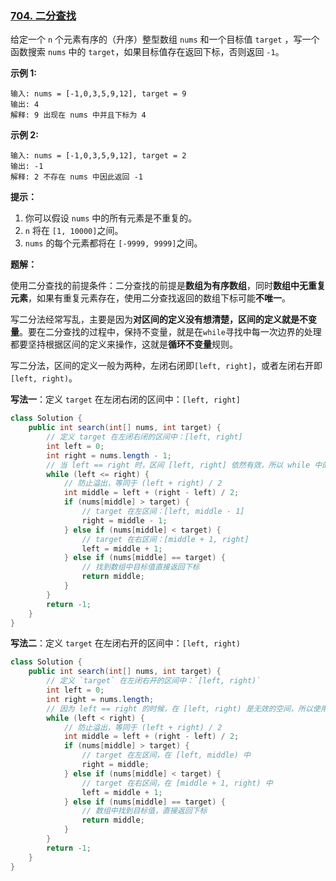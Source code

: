 ### [704. 二分查找](https://leetcode.cn/problems/binary-search/)

给定一个 `n` 个元素有序的（升序）整型数组 `nums` 和一个目标值 `target` ，写一个函数搜索 `nums` 中的 `target`，如果目标值存在返回下标，否则返回 `-1`。


**示例 1:**

```
输入: nums = [-1,0,3,5,9,12], target = 9
输出: 4
解释: 9 出现在 nums 中并且下标为 4
```

**示例 2:**

```
输入: nums = [-1,0,3,5,9,12], target = 2
输出: -1
解释: 2 不存在 nums 中因此返回 -1
```

 

**提示：**

1. 你可以假设 `nums` 中的所有元素是不重复的。
2. `n` 将在 `[1, 10000]`之间。
3. `nums` 的每个元素都将在 `[-9999, 9999]`之间。

**题解：**

使用二分查找的前提条件：二分查找的前提是**数组为有序数组**，同时**数组中无重复元素**，如果有重复元素存在，使用二分查找返回的数组下标可能**不唯一**。

写二分法经常写乱，主要是因为**对区间的定义没有想清楚，区间的定义就是不变量**。要在二分查找的过程中，保持不变量，就是在`while`寻找中每一次边界的处理都要坚持根据区间的定义来操作，这就是**循环不变量**规则。

写二分法，区间的定义一般为两种，左闭右闭即`[left, right]`，或者左闭右开即`[left, right)`。

**写法一**：定义 `target` 在左闭右闭的区间中：`[left, right]`

~~~java
class Solution {
    public int search(int[] nums, int target) {
        // 定义 target 在左闭右闭的区间中：[left, right]
        int left = 0;
        int right = nums.length - 1;
        // 当 left == right 时，区间 [left, right] 依然有效，所以 while 中的条件为 left <= right
        while (left <= right) {
            // 防止溢出，等同于 (left + right) / 2
            int middle = left + (right - left) / 2;
            if (nums[middle] > target) {
                // target 在左区间：[left, middle - 1]
                right = middle - 1;
            } else if (nums[middle] < target) {
                // target 在右区间：[middle + 1, right]
                left = middle + 1;
            } else if (nums[middle] == target) {
                // 找到数组中目标值直接返回下标
                return middle;
            }
        }
        return -1;
    }
}
~~~

**写法二**：定义 `target` 在左闭右开的区间中：`[left, right)`

~~~java
class Solution {
    public int search(int[] nums, int target) {
        // 定义 `target` 在左闭右开的区间中：`[left, right)`
        int left = 0;
        int right = nums.length;
        // 因为 left == right 的时候，在 [left, right) 是无效的空间，所以使用小于
        while (left < right) {
            // 防止溢出，等同于 (left + right) / 2
            int middle = left + (right - left) / 2;
            if (nums[middle] > target) {
                // target 在左区间，在 [left, middle) 中
                right = middle;
            } else if (nums[middle] < target) {
                // target 在右区间，在 [middle + 1, right) 中
                left = middle + 1;
            } else if (nums[middle] == target) {
                // 数组中找到目标值，直接返回下标
                return middle;
            }
        }
        return -1;
    }
}
~~~

